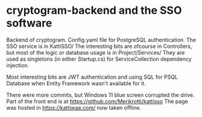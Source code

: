 # cryptogram-backend and the SSO software
Backend of cryptogram. Config.yaml file for PostgreSQL authentication.
The SSO service is in KattiSSO/
The interesting bits are ofcourse in Controllers, but most of the logic or database usage is in Project/Services/ They are used as singletons (in either Startup.cs) for ServiceCollection dependency injection.

Most interesting bits are JWT authentication and using SQL for PSQL Database when Entity Framework wasn't available for it.

There were more commits, but Windows 11 blue screen corrupted the drive.
Part of the front end is at  https://github.com/Merikrotti/kattisso
The page was hosted in https://kattiwae.com/ now taken offline.
